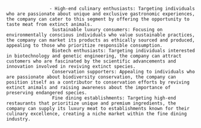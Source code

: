 					- High-end culinary enthusiasts: Targeting individuals who are passionate about unique and exclusive gastronomic experiences, the company can cater to this segment by offering the opportunity to taste meat from extinct animals.
					 Sustainable luxury consumers: Focusing on environmentally conscious individuals who value sustainable practices, the company can market its products as ethically sourced and produced, appealing to those who prioritize responsible consumption.
					 Biotech enthusiasts: Targeting individuals interested in biotechnology and genetic engineering, the company can attract customers who are fascinated by the scientific advancements and innovation involved in reviving extinct species.
					 Conservation supporters: Appealing to individuals who are passionate about biodiversity conservation, the company can position itself as a contributor to conservation efforts by reviving extinct animals and raising awareness about the importance of preserving endangered species.
					 Fine dining establishments: Targeting high-end restaurants that prioritize unique and premium ingredients, the company can supply its luxury meat to establishments known for their culinary excellence, creating a niche market within the fine dining industry.


